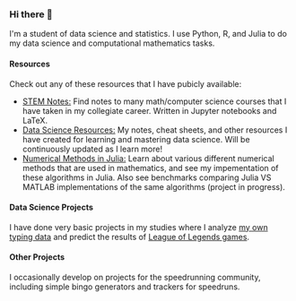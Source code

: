 ### Hi there 👋

I'm a student of data science and statistics. I use Python, R, and Julia to do my data science and computational mathematics tasks. 

#### Resources
Check out any of these resources that I have pubicly available:

* [STEM Notes:](https://github.com/TrevorBushnell/STEM-Notes) Find notes to many math/computer science courses that I have taken in my collegiate career. Written in Jupyter notebooks and LaTeX. 
* [Data Science Resources:](https://github.com/TrevorBushnell/Data-Science-Resources) My notes, cheat sheets, and other resources I have created for learning and mastering data science. Will be continuously updated as I learn more!
* [Numerical Methods in Julia:](https://github.com/TrevorBushnell/Numerical-Methods-Julia) Learn about various different numerical methods that are used in mathematics, and see my impementation of these algorithms in Julia. Also see benchmarks comparing Julia VS MATLAB implementations of the same algorithms (project in progress).

#### Data Science Projects
I have done very basic projects in my studies where I analyze [my own typing data](https://github.com/TrevorBushnell/MonkeyType-Data-Project) and predict the results of [League of Legends games](https://github.com/TrevorBushnell/League-Game-Prediction-Project). 

#### Other Projects
I occasionally develop on projects for the speedrunning community, including simple bingo generators and trackers for speedruns. 

